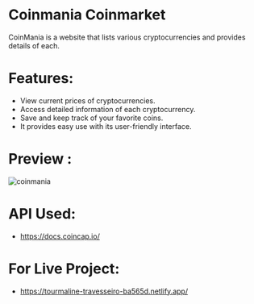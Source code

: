 # Coinmania Coinmarket

CoinMania is a website that lists various cryptocurrencies and provides details of each.


# Features:

- View current prices of cryptocurrencies.
- Access detailed information of each cryptocurrency.
- Save and keep track of your favorite coins.
- It provides easy use with its user-friendly interface.

# Preview :
![coinmania](https://github.com/yusufyaman07/coinmania_coinmarket/assets/148998418/afa7ef09-96b5-457e-9d3f-b0c97f395479)


# API Used:
- https://docs.coincap.io/

# For Live Project:
- https://tourmaline-travesseiro-ba565d.netlify.app/

